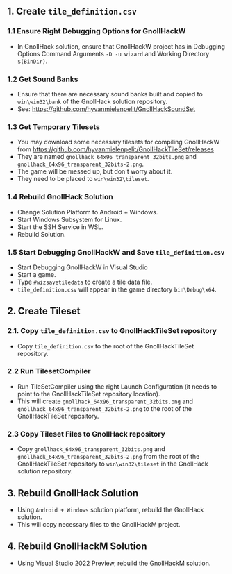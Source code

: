 ## 1. Create `tile_definition.csv`


### 1.1 Ensure Right Debugging Options for GnollHackW


- In GnollHack solution, ensure that GnollHackW project has in Debugging Options Command Arguments `-D -u wizard` and Working Directory `$(BinDir)`.


### 1.2 Get Sound Banks


- Ensure that there are necessary sound banks built and copied to `win\win32\bank` of the GnollHack solution repository.
- See: https://github.com/hyvanmielenpelit/GnollHackSoundSet


### 1.3 Get Temporary Tilesets


- You may download some necessary tilesets for compiling GnollHackW from https://github.com/hyvanmielenpelit/GnollHackTileSet/releases
- They are named `gnollhack_64x96_transparent_32bits.png` and `gnollhack_64x96_transparent_32bits-2.png`.
- The game will be messed up, but don't worry about it.
- They need to be placed to `win\win32\tileset`.


### 1.4 Rebuild GnollHack Solution


- Change Solution Platform to Android + Windows.
- Start Windows Subsystem for Linux.
- Start the SSH Service in WSL.
- Rebuild Solution.


### 1.5 Start Debugging GnollHackW and Save `tile_definition.csv`


- Start Debugging GnollHackW in Visual Studio
- Start a game.
- Type `#wizsavetiledata` to create a tile data file.
- `tile_definition.csv` will appear in the game directory `bin\Debug\x64`.


## 2. Create Tileset


### 2.1. Copy `tile_definition.csv` to GnollHackTileSet repository


- Copy `tile_definition.csv` to the root of the GnollHackTileSet repository.


### 2.2 Run TilesetCompiler


- Run TileSetCompiler using the right Launch Configuration (it needs to point to the GnollHackTileSet repository location).
- This will create `gnollhack_64x96_transparent_32bits.png` and `gnollhack_64x96_transparent_32bits-2.png` to the root of the GnollHackTileSet repository.


### 2.3 Copy Tileset Files to GnollHack repository


- Copy `gnollhack_64x96_transparent_32bits.png` and `gnollhack_64x96_transparent_32bits-2.png` from the root of the GnollHackTileSet repository to `win\win32\tileset` in the GnollHack solution repository.


## 3. Rebuild GnollHack Solution
- Using `Android + Windows` solution platform, rebuild the GnollHack solution.
- This will copy necessary files to the GnollHackM project.


## 4. Rebuild GnollHackM Solution


- Using Visual Studio 2022 Preview, rebuild the GnollHackM solution.
